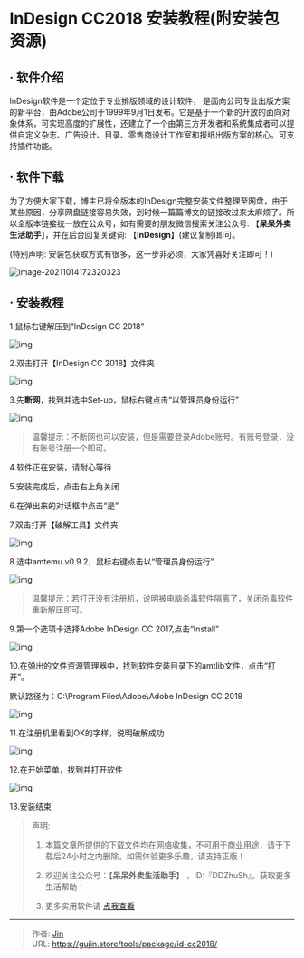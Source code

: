 # InDesign CC2018 安装教程(附安装包资源)


## · 软件介绍
InDesign软件是一个定位于专业排版领域的设计软件， 是面向公司专业出版方案的新平台，由Adobe公司于1999年9月1日发布。它是基于一个新的开放的面向对象体系，可实现高度的扩展性，还建立了一个由第三方开发者和系统集成者可以提供自定义杂志、广告设计、目录、零售商设计工作室和报纸出版方案的核心。可支持插件功能。

## · 软件下载
为了方便大家下载，博主已将全版本的InDesign完整安装文件整理至网盘，由于某些原因，分享网盘链接容易失效，到时候一篇篇博文的链接改过来太麻烦了。所以全版本链接统一放在公众号，如有需要的朋友微信搜索关注公众号: 【**呆呆外卖生活助手**】，并在后台回复关键词: 【**InDesign**】(建议复制)即可。

(特别声明: 安装包获取方式有很多，这一步非必须，大家凭喜好关注即可！)

![image-20211014172320323](https://img.gujin.store/img/image-20211014172320323.png)

## · 安装教程

1.鼠标右键解压到“InDesign CC 2018”

![img](https://img.gujin.store/img/v2-eba3562cd8f6f9a2e49b77e709edce3b_720w.png)

2.双击打开【InDesign CC 2018】文件夹

![img](https://img.gujin.store/img/v2-1acd49890127b7c053a2ce7638c84e8f_720w.png)

3.先**断网**，找到并选中Set-up，鼠标右键点击“以管理员身份运行”

![img](https://img.gujin.store/img/v2-b0e0e3f34421cec5d8924041a0b16242_720w.png)

> 温馨提示：不断网也可以安装，但是需要登录Adobe账号。有账号登录，没有账号注册一个即可。

4.软件正在安装，请耐心等待

5.安装完成后，点击右上角关闭

6.在弹出来的对话框中点击“是”

7.双击打开【破解工具】文件夹

![img](https://img.gujin.store/img/v2-a57f946cee98a8558145e01eaaaa1bc3_720w.png)

8.选中amtemu.v0.9.2，鼠标右键点击以“管理员身份运行”

![img](https://img.gujin.store/img/v2-b892c70fc8379a210320c7f708af2035_720w.png)

> 温馨提示：若打开没有注册机，说明被电脑杀毒软件隔离了，关闭杀毒软件重新解压即可。

9.第一个选项卡选择Adobe InDesign CC 2017,点击“Install”

![img](https://img.gujin.store/img/v2-743ad05a22f491a4003efa0b87dd2a53_720w.png)

10.在弹出的文件资源管理器中，找到软件安装目录下的amtlib文件，点击“打开”。

默认路径为：C:\Program Files\Adobe\Adobe InDesign CC 2018

![img](https://img.gujin.store/img/v2-cb68a7ee78878d4c5824acec895220ab_720w.png)

11.在注册机里看到OK的字样，说明破解成功

![img](https://img.gujin.store/img/v2-d49970ffd77474b6109d8fc6ea4f654a_720w.png)

12.在开始菜单，找到并打开软件

![img](https://img.gujin.store/img/v2-063ace3436d0cfbb05357ba614e69e73_720w.png)

13.安装结束


> 声明: 
>
> 1. 本篇文章所提供的下载文件均在网络收集，不可用于商业用途，请于下载后24小时之内删除，如需体验更多乐趣，请支持正版！
>
> 2. 欢迎关注公众号：【**呆呆外卖生活助手**】 ，ID:『DDZhuSh』，获取更多生活帮助！
>
> 3. 更多实用软件请  [点我查看](/tools)


---

> 作者: [Jin](https://img.gujin.store/img/favicon.ico)  
> URL: https://gujin.store/tools/package/id-cc2018/  

